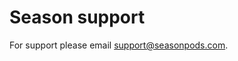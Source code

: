 # Season support

For support please email [support@seasonpods.com](mailto:support@seasonpods.com).

